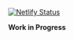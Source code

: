 [![Netlify Status](https://api.netlify.com/api/v1/badges/ea5f674e-89f6-4405-89a2-b45f76b70d00/deploy-status)](https://app.netlify.com/sites/soyum/deploys)

**Work in Progress**




